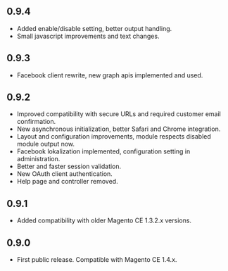 ## 0.9.4
  
  * Added enable/disable setting, better output handling.
  * Small javascript improvements and text changes.

## 0.9.3
  
  * Facebook client rewrite, new graph apis implemented and used.

## 0.9.2

  * Improved compatibility with secure URLs and required customer email confirmation.
  * New asynchronous initialization, better Safari and Chrome integration.
  * Layout and configuration improvements, module respects disabled module output now.
  * Facebook lokalization implemented, configuration setting in administration.
  * Better and faster session validation.
  * New OAuth client authentication.
  * Help page and controller removed.

## 0.9.1

  * Added compatibility with older Magento CE 1.3.2.x versions.
 
## 0.9.0

  * First public release. Compatible with Magento CE 1.4.x.
